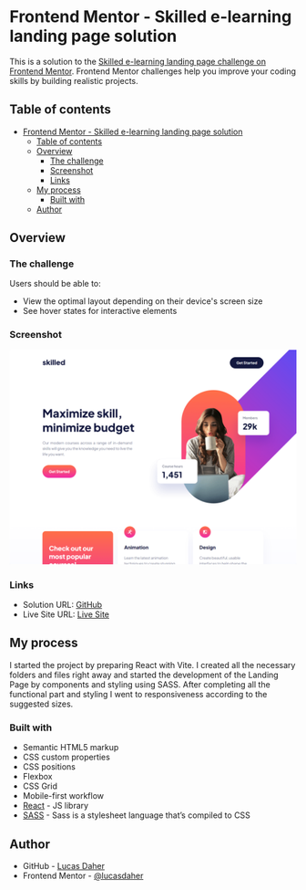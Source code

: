 # Frontend Mentor - Skilled e-learning landing page solution

This is a solution to the [Skilled e-learning landing page challenge on Frontend Mentor](https://www.frontendmentor.io/challenges/skilled-elearning-landing-page-S1ObDrZ8q). Frontend Mentor challenges help you improve your coding skills by building realistic projects.

## Table of contents

- [Frontend Mentor - Skilled e-learning landing page solution](#frontend-mentor---skilled-e-learning-landing-page-solution)
  - [Table of contents](#table-of-contents)
  - [Overview](#overview)
    - [The challenge](#the-challenge)
    - [Screenshot](#screenshot)
    - [Links](#links)
  - [My process](#my-process)
    - [Built with](#built-with)
  - [Author](#author)

## Overview

### The challenge

Users should be able to:

- View the optimal layout depending on their device's screen size
- See hover states for interactive elements

### Screenshot

![Screenshot](./public/screenshot.png)

### Links

- Solution URL: [GitHub](https://github.com/lucasdaher/skilled-landing-page)
- Live Site URL: [Live Site](https://lucasdaher-skilled-lp.vercel.app/)

## My process
I started the project by preparing React with Vite. I created all the necessary folders and files right away and started the development of the Landing Page by components and styling using SASS. After completing all the functional part and styling I went to responsiveness according to the suggested sizes.

### Built with

- Semantic HTML5 markup
- CSS custom properties
- CSS positions
- Flexbox
- CSS Grid
- Mobile-first workflow
- [React](https://reactjs.org/) - JS library
- [SASS](https://https://sass-lang.com/) - Sass is a stylesheet language that’s compiled to CSS

## Author

- GitHub - [Lucas Daher](https://github.com/lucasdaher)
- Frontend Mentor - [@lucasdaher](https://www.frontendmentor.io/profile/lucasdaher)
